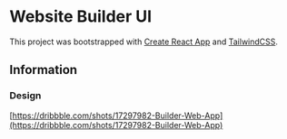 # Website Builder UI

This project was bootstrapped with [Create React App](https://github.com/facebook/create-react-app) and [TailwindCSS](https://tailwindcss.com).

## Information

### Design
  [https://dribbble.com/shots/17297982-Builder-Web-App](https://dribbble.com/shots/17297982-Builder-Web-App)

